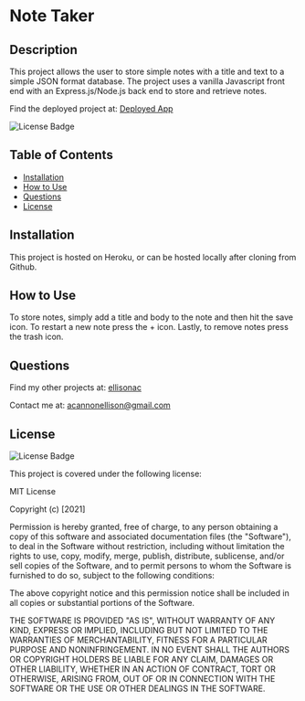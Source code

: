 # Note Taker

## Description

This project allows the user to store simple notes with a title and text to a simple JSON format database. The project uses a vanilla Javascript front end with an Express.js/Node.js back end to store and retrieve notes.

Find the deployed project at:
[Deployed App](https://pacific-castle-74072.herokuapp.com/)

![License Badge](https://img.shields.io/badge/License-MIT-informational?logoColor=white&color=1CA2F1)

## Table of Contents

- [Installation](#installation)
- [How to Use](#how-to-use)
- [Questions](#questions)
- [License](#license)

## Installation

This project is hosted on Heroku, or can be hosted locally after cloning from Github.

## How to Use

To store notes, simply add a title and body to the note and then hit the save icon. To restart a new note press the + icon. Lastly, to remove notes press the trash icon.

## Questions

Find my other projects at: [ellisonac](https://github.com/ellisonac)

Contact me at: acannonellison@gmail.com

## License

![License Badge](https://img.shields.io/badge/License-MIT-informational?logoColor=white&color=1CA2F1)

This project is covered under the following license:

MIT License

Copyright (c) [2021]

Permission is hereby granted, free of charge, to any person obtaining a copy
of this software and associated documentation files (the "Software"), to deal
in the Software without restriction, including without limitation the rights
to use, copy, modify, merge, publish, distribute, sublicense, and/or sell
copies of the Software, and to permit persons to whom the Software is
furnished to do so, subject to the following conditions:

The above copyright notice and this permission notice shall be included in all
copies or substantial portions of the Software.

THE SOFTWARE IS PROVIDED "AS IS", WITHOUT WARRANTY OF ANY KIND, EXPRESS OR
IMPLIED, INCLUDING BUT NOT LIMITED TO THE WARRANTIES OF MERCHANTABILITY,
FITNESS FOR A PARTICULAR PURPOSE AND NONINFRINGEMENT. IN NO EVENT SHALL THE
AUTHORS OR COPYRIGHT HOLDERS BE LIABLE FOR ANY CLAIM, DAMAGES OR OTHER
LIABILITY, WHETHER IN AN ACTION OF CONTRACT, TORT OR OTHERWISE, ARISING FROM,
OUT OF OR IN CONNECTION WITH THE SOFTWARE OR THE USE OR OTHER DEALINGS IN THE
SOFTWARE.
